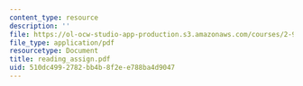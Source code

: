 ```yaml
---
content_type: resource
description: ''
file: https://ol-ocw-studio-app-production.s3.amazonaws.com/courses/2-996-sailing-yacht-design-13-734-fall-2003/510dc4992782bb4b8f2ee788ba4d9047_reading_assign.pdf
file_type: application/pdf
resourcetype: Document
title: reading_assign.pdf
uid: 510dc499-2782-bb4b-8f2e-e788ba4d9047
---
```

